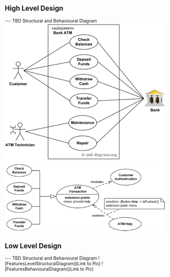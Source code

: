 ## High Level Design 

--- TBD Structural and Behavioural Diagram
![HighLevelBehaviouralDiagram](https://github.com/devathimahesh2/STEPIN_ATM_BANKING/blob/main/2_Architecture/use-case-example-atm.png)
![HighLevelBehaviouralDiagram](https://github.com/devathimahesh2/STEPIN_ATM_BANKING/blob/main/2_Architecture/use-case-example-atm-transactions.png)

## Low Level Design 

--- TBD Structural and Behavioural Diagram
![FeaturesLevelStructuralDiagram](Link to Pic)
![FeaturesBehaviouralDiagram](Link to Pic)
